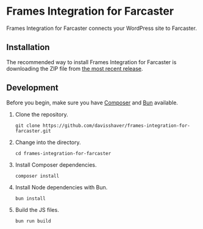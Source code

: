 # Frames Integration for Farcaster

Frames Integration for Farcaster connects your WordPress site to Farcaster. 

## Installation

The recommended way to install Frames Integration for Farcaster is downloading the ZIP file from [the most recent release](https://github.com/davisshaver/frames-integration-for-farcaster/releases).

## Development

Before you begin, make sure you have [Composer](https://getcomposer.org/) and [Bun](https://bun.sh/) available.

1. Clone the repository.

   `git clone https://github.com/davisshaver/frames-integration-for-farcaster.git`

2. Change into the directory.

   `cd frames-integration-for-farcaster`

3. Install Composer dependencies.

   `composer install`

4. Install Node dependencies with Bun.

   `bun install`

5. Build the JS files.

   `bun run build`
